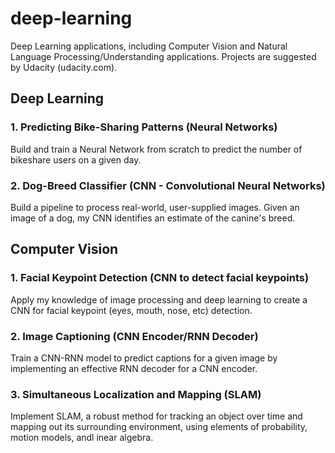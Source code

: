 # deep-learning
Deep Learning applications, including Computer Vision and Natural Language Processing/Understanding applications. Projects are suggested by Udacity (udacity.com).

## Deep Learning

### 1. Predicting Bike-Sharing Patterns (Neural Networks)
Build and train a Neural Network from scratch to predict the number of bikeshare users on a given day.

### 2. Dog-Breed Classifier (CNN - Convolutional Neural Networks)
Build a pipeline to process real-world, user-supplied images. Given an image of a dog, my CNN identifies an estimate of the canine's breed.

## Computer Vision

### 1. Facial Keypoint Detection (CNN to detect facial keypoints)
Apply my knowledge of image processing and deep learning to create a CNN for facial keypoint (eyes, mouth, nose, etc) detection.

### 2. Image Captioning (CNN Encoder/RNN Decoder)
Train a CNN-RNN model to predict captions for a given image by implementing an effective RNN decoder for a CNN encoder.

### 3. Simultaneous Localization and Mapping (SLAM)
Implement SLAM, a robust method for tracking an object over time and mapping out its surrounding environment, using elements of probability, motion models, andl inear algebra.

